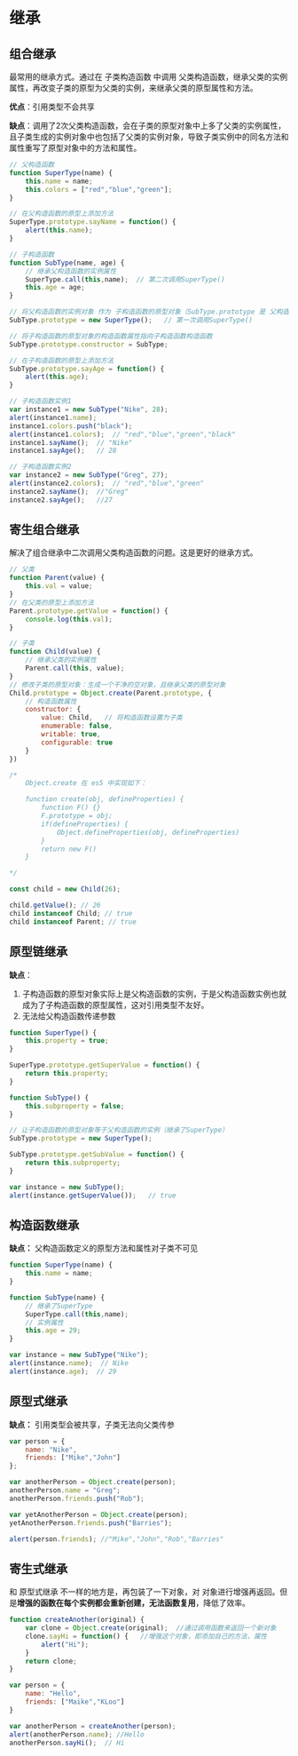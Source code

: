 # 继承

## 组合继承

最常用的继承方式。通过在 子类构造函数 中调用 父类构造函数，继承父类的实例属性，再改变子类的原型为父类的实例，来继承父类的原型属性和方法。  

**优点**：引用类型不会共享  

**缺点**：调用了2次父类构造函数，会在子类的原型对象中上多了父类的实例属性，且子类生成的实例对象中也包括了父类的实例对象，导致子类实例中的同名方法和属性重写了原型对象中的方法和属性。

```js
// 父构造函数
function SuperType(name) {
    this.name = name;
    this.colors = ["red","blue","green"];
}

// 在父构造函数的原型上添加方法
SuperType.prototype.sayName = function() {
    alert(this.name);
}

// 子构造函数
function SubType(name, age) {
    // 继承父构造函数的实例属性
    SuperType.call(this,name);  // 第二次调用SuperType()
    this.age = age;
}

// 将父构造函数的实例对象 作为 子构造函数的原型对象（SubType.prototype 是 父构造函数的实例），所以子构造函数的实例根据原型链可以获得父构造函数的原型方法和属性
SubType.prototype = new SuperType();   // 第一次调用SuperType()

// 将子构造函数的原型对象的构造函数属性指向子构造函数构造函数
SubType.prototype.constructor = SubType;

// 在子构造函数的原型上添加方法
SubType.prototype.sayAge = function() {
    alert(this.age);
}

// 子构造函数实例1
var instance1 = new SubType("Nike", 28);
alert(instance1.name); 
instance1.colors.push("black");
alert(instance1.colors);  // "red","blue","green","black"  
instance1.sayName();  // "Nike"
instance1.sayAge();   // 28

// 子构造函数实例2
var instance2 = new SubType("Greg", 27);
alert(instance2.colors);  // "red","blue","green"
instance2.sayName();  //"Greg"
instance2.sayAge();   //27
```

## 寄生组合继承

解决了组合继承中二次调用父类构造函数的问题。这是更好的继承方式。

```js
// 父类
function Parent(value) {
    this.val = value;
}
// 在父类的原型上添加方法
Parent.prototype.getValue = function() {
    console.log(this.val);
}

// 子类
function Child(value) {
    // 继承父类的实例属性
    Parent.call(this, value);
}
// 修改子类的原型对象：生成一个干净的空对象，且继承父类的原型对象
Child.prototype = Object.create(Parent.prototype, {
    // 构造函数属性
    constructor: {
        value: Child,   // 将构造函数设置为子类
        enumerable: false,
        writable: true,
        configurable: true
    }
})

/*
    Object.create 在 es5 中实现如下：

    function create(obj, defineProperties) {
        function F() {}
        F.prototype = obj;
        if(defineProperties) {
            Object.defineProperties(obj, defineProperties)
        }
        return new F()
    }

*/ 

const child = new Child(26);

child.getValue(); // 26
child instanceof Child; // true
child instanceof Parent; // true
```

## 原型链继承

**缺点**：
1. 子构造函数的原型对象实际上是父构造函数的实例，于是父构造函数实例也就成为了子构造函数的原型属性，这对引用类型不友好。
2. 无法给父构造函数传递参数

```js
function SuperType() {
    this.property = true; 
}

SuperType.prototype.getSuperValue = function() {
    return this.property;
}

function SubType() {
    this.subproperty = false; 
}

// 让子构造函数的原型对象等于父构造函数的实例（继承了SuperType）  
SubType.prototype = new SuperType();

SubType.prototype.getSubValue = function() {
    return this.subproperty;
}

var instance = new SubType();
alert(instance.getSuperValue());   // true
```

## 构造函数继承

**缺点：** 父构造函数定义的原型方法和属性对子类不可见

```js
function SuperType(name) {
    this.name = name;
}

function SubType(name) {
    // 继承了SuperType
    SuperType.call(this,name);
    // 实例属性
    this.age = 29;
}

var instance = new SubType("Nike");
alert(instance.name);  // Nike
alert(instance.age);  // 29
```

## 原型式继承

**缺点：** 引用类型会被共享，子类无法向父类传参

```js
var person = {
    name: "Nike",
    friends: ["Mike","John"]
};

var anotherPerson = Object.create(person);
anotherPerson.name = "Greg";
anotherPerson.friends.push("Rob");

var yetAnotherPerson = Object.create(person);
yetAnotherPerson.friends.push("Barries");

alert(person.friends); //"Mike","John","Rob","Barries"
```

## 寄生式继承

和 原型式继承 不一样的地方是，再包装了一下对象，对 对象进行增强再返回。但是**增强的函数在每个实例都会重新创建，无法函数复用**，降低了效率。

```js
function createAnother(original) {
    var clone = Object.create(original);  //通过调用函数来返回一个新对象
    clone.sayHi = function() {   //增强这个对象，即添加自己的方法，属性
        alert("Hi");
    }
    return clone;
}

var person = {
    name: "Hello",
    friends: ["Maike","KLoo"]
}

var anotherPerson = createAnother(person);
alert(anotherPerson.name); //Hello
anotherPerson.sayHi();  // Hi
```